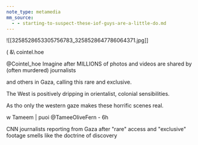 ```yaml
---
note_type: metamedia
mm_source:
  - - starting-to-suspect-these-iof-guys-are-a-little-do.md
---
```


![[3258528653305756783_3258528647786064371.jpg]]

( &\ cointel.hoe

@Cointel_hoe
Imagine after MILLIONS of photos and videos
are shared by (often murdered) journalists

and others in Gaza, calling this rare and
exclusive.

The West is positively dripping in orientalist,
colonial sensibilities.

As tho only the western gaze makes these
horrific scenes real.

w Tameem | puoi @TameeOliveFern - 6h

CNN journalists reporting from Gaza after "rare"
access and "exclusive" footage smells like the
doctrine of discovery

